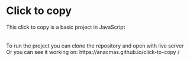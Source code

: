 <h1>Click to copy</h1>
This click to copy is a basic project in JavaScript<br>
<br>
<br>
To run the project you can clone the repository and open with live server
<br>
Or you can see it working on: https://anacmas.github.io/click-to-copy /
